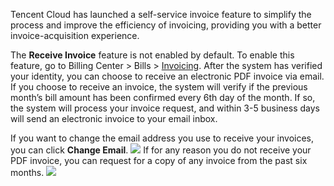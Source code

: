 Tencent Cloud has launched a self-service invoice feature to simplify the process and improve the efficiency of invoicing, providing you with a better invoice-acquisition experience.

The **Receive Invoice** feature is not enabled by default. To enable this feature, go to Billing Center > Bills > [Invoicing](https://console.cloud.tencent.com/intlbilling/invoicing). After the system has verified your identity, you can choose to receive an electronic PDF invoice via email. If you choose to receive an invoice, the system will verify if the previous month’s bill amount has been confirmed every 6th day of the month. If so, the system will process your invoice request, and within 3-5 business days will send an electronic invoice to your email inbox.

If you want to change the email address you use to receive your invoices, you can click **Change Email**.
![](https://main.qcloudimg.com/raw/4226268dea044788b9281c10bc00409e.png)
If for any reason you do not receive your PDF invoice, you can request for a copy of any invoice from the past six months.
![](https://main.qcloudimg.com/raw/792c07377278915d280236a049276c2c.png)

